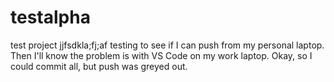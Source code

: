 # testalpha
test project
jjfsdkla;fj;af
testing to see if I can push from my personal laptop. Then I'll know the problem is with VS Code on my work laptop.
Okay, so I could commit all, but push was greyed out.